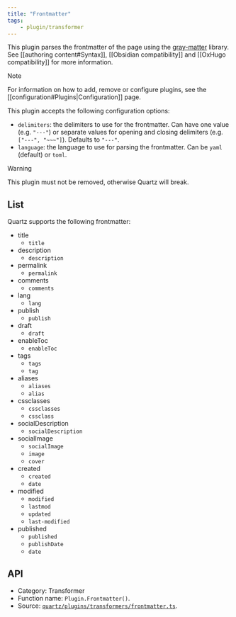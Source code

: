 ```yaml
---
title: "Frontmatter"
tags:
    - plugin/transformer
---
```


This plugin parses the frontmatter of the page using the [gray-matter](https://github.com/jonschlinkert/gray-matter) library. See [[authoring content#Syntax]], [[Obsidian compatibility]] and [[OxHugo compatibility]] for more information.

> [!note]
> For information on how to add, remove or configure plugins, see the [[configuration#Plugins|Configuration]] page.

This plugin accepts the following configuration options:

- `delimiters`: the delimiters to use for the frontmatter. Can have one value (e.g. `"---"`) or separate values for opening and closing delimiters (e.g. `["---", "~~~"]`). Defaults to `"---"`.
- `language`: the language to use for parsing the frontmatter. Can be `yaml` (default) or `toml`.

> [!warning]
> This plugin must not be removed, otherwise Quartz will break.

## List

Quartz supports the following frontmatter:

- title
    - `title`
- description
    - `description`
- permalink
    - `permalink`
- comments
    - `comments`
- lang
    - `lang`
- publish
    - `publish`
- draft
    - `draft`
- enableToc
    - `enableToc`
- tags
    - `tags`
    - `tag`
- aliases
    - `aliases`
    - `alias`
- cssclasses
    - `cssclasses`
    - `cssclass`
- socialDescription
    - `socialDescription`
- socialImage
    - `socialImage`
    - `image`
    - `cover`
- created
    - `created`
    - `date`
- modified
    - `modified`
    - `lastmod`
    - `updated`
    - `last-modified`
- published
    - `published`
    - `publishDate`
    - `date`

## API

- Category: Transformer
- Function name: `Plugin.Frontmatter()`.
- Source: [`quartz/plugins/transformers/frontmatter.ts`](https://github.com/jackyzha0/quartz/blob/v4/quartz/plugins/transformers/frontmatter.ts).
